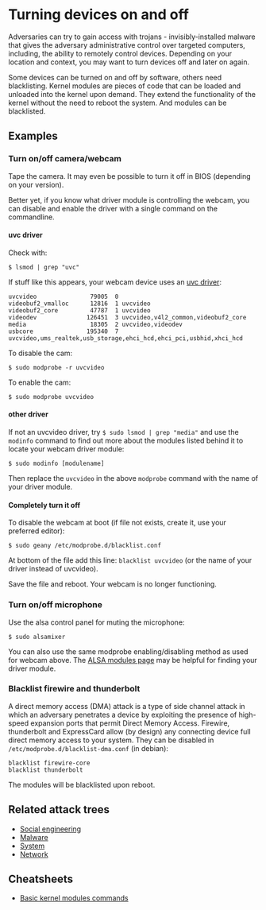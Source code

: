 # Turning devices on and off

Adversaries can try to gain access with trojans - invisibly-installed malware that gives the adversary administrative 
control over targeted computers, including, the ability to remotely control devices. Depending on your location and 
context, you may want to turn devices off and later on again.

Some devices can be turned on and off by software, others need blacklisting. Kernel modules are pieces of code that can 
be loaded and unloaded into the kernel upon demand. They extend the functionality of the kernel without the need to 
reboot the system. And modules can be blacklisted. 

## Examples

### Turn on/off camera/webcam 

Tape the camera. It may even be possible to turn it off in BIOS (depending on your version). 

Better yet, if you know what driver module is controlling the webcam, you can disable and enable the driver with 
a single command on the commandline.

#### uvc driver

Check with:
    
    $ lsmod | grep "uvc"

If stuff like this appears, your webcam device uses an [uvc driver](https://www.ideasonboard.org/uvc/):

    uvcvideo               79005  0 
    videobuf2_vmalloc      12816  1 uvcvideo
    videobuf2_core         47787  1 uvcvideo
    videodev              126451  3 uvcvideo,v4l2_common,videobuf2_core
    media                  18305  2 uvcvideo,videodev
    usbcore               195340  7 uvcvideo,ums_realtek,usb_storage,ehci_hcd,ehci_pci,usbhid,xhci_hcd

To disable the cam:

    $ sudo modprobe -r uvcvideo 

To enable the cam:

    $ sudo modprobe uvcvideo

#### other driver
If not an uvcvideo driver, try `$ sudo lsmod | grep "media"` and use the `modinfo` command to find out more about the 
modules listed behind it to locate your webcam driver module:

    $ sudo modinfo [modulename] 

Then replace the `uvcvideo` in the above `modprobe` command with the name of your driver module.

#### Completely turn it off

To disable the webcam at boot (if file not exists, create it, use your preferred editor):

    $ sudo geany /etc/modprobe.d/blacklist.conf

At bottom of the file add this line: `blacklist uvcvideo` (or the name of your driver instead of uvcvideo).

Save the file and reboot. Your webcam is no longer functioning.

### Turn on/off microphone

Use the alsa control panel for muting the microphone:

    $ sudo alsamixer

You can also use the same modprobe enabling/disabling method as used for webcam above. The 
[ALSA modules page](https://alsa.opensrc.org/ALSA_modules) may be helpful for finding your driver module.

### Blacklist firewire and thunderbolt

A direct memory access (DMA) attack is a type of side channel attack in which an adversary penetrates a device by 
exploiting the presence of high-speed expansion ports that permit Direct Memory Access. Firewire, thunderbolt and 
ExpressCard allow (by design) any connecting device full direct memory access to your system. They can be disabled 
in `/etc/modprobe.d/blacklist-dma.conf` (in debian):

    blacklist firewire-core
    blacklist thunderbolt

The modules will be blacklisted upon reboot.

## Related attack trees

* [Social engineering](attack-trees:docs/social-engineering/README)
* [Malware](attack-trees:docs/malware/README)
* [System](attack-trees:docs/system/README)
* [Network](attack-trees:docs/network/README)

## Cheatsheets

* [Basic kernel modules commands](cheatsheets:docs/linux/kernel-modules)


